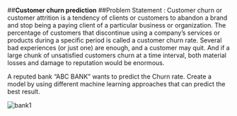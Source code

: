 ##**Customer churn prediction**
##Problem Statement :
Customer churn or customer attrition is a tendency of clients or customers to abandon a brand and stop being a paying client of a particular business or organization. The percentage of customers that discontinue using a company’s services or products during a specific period is called a customer churn rate. Several bad experiences (or just one) are enough, and a customer may quit. And if a large chunk of unsatisfied customers churn at a time interval, both material losses and damage to reputation would be enormous.

A reputed bank “ABC BANK” wants to predict the Churn rate. Create a model by using different machine learning approaches that can predict the best result.


![bank1](https://github.com/Sweta-vashisth/Bank-Customer-Churn-prediction/assets/65237868/800a0fda-62a4-4d0e-8803-165c752a2963)
